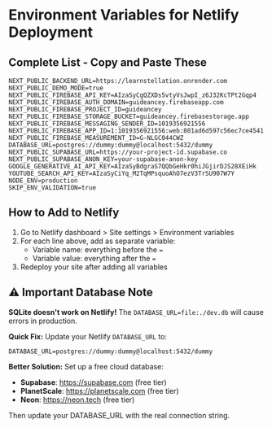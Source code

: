 # Environment Variables for Netlify Deployment

## Complete List - Copy and Paste These

```
NEXT_PUBLIC_BACKEND_URL=https://learnstellation.onrender.com
NEXT_PUBLIC_DEMO_MODE=true
NEXT_PUBLIC_FIREBASE_API_KEY=AIzaSyCgQZXDs5vtyVsJwpI_z6J32KcTPt2Gqp4
NEXT_PUBLIC_FIREBASE_AUTH_DOMAIN=guideancey.firebaseapp.com
NEXT_PUBLIC_FIREBASE_PROJECT_ID=guideancey
NEXT_PUBLIC_FIREBASE_STORAGE_BUCKET=guideancey.firebasestorage.app
NEXT_PUBLIC_FIREBASE_MESSAGING_SENDER_ID=1019356921556
NEXT_PUBLIC_FIREBASE_APP_ID=1:1019356921556:web:801ad6d597c56ec7ce4541
NEXT_PUBLIC_FIREBASE_MEASUREMENT_ID=G-NLGC044CWZ
DATABASE_URL=postgres://dummy:dummy@localhost:5432/dummy
NEXT_PUBLIC_SUPABASE_URL=https://your-project-id.supabase.co
NEXT_PUBLIC_SUPABASE_ANON_KEY=your-supabase-anon-key
GOOGLE_GENERATIVE_AI_API_KEY=AIzaSyBdgraS7QQbGeHkr0hiJGjirDJS28XEiHk
YOUTUBE_SEARCH_API_KEY=AIzaSyCiYq_M2TqMPsquoAhO7ezV3TrSU907W7Y
NODE_ENV=production
SKIP_ENV_VALIDATION=true
```

## How to Add to Netlify

1. Go to Netlify dashboard > Site settings > Environment variables
2. For each line above, add as separate variable:
   - Variable name: everything before the `=`
   - Variable value: everything after the `=`
3. Redeploy your site after adding all variables

## ⚠️ Important Database Note

**SQLite doesn't work on Netlify!** The `DATABASE_URL=file:./dev.db` will cause errors in production.

**Quick Fix:** Update your Netlify `DATABASE_URL` to:
```
DATABASE_URL=postgres://dummy:dummy@localhost:5432/dummy
```

**Better Solution:** Set up a free cloud database:
- **Supabase**: https://supabase.com (free tier)
- **PlanetScale**: https://planetscale.com (free tier)
- **Neon**: https://neon.tech (free tier)

Then update your DATABASE_URL with the real connection string.
